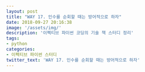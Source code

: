```yaml
---
layout: post
title: "WAY 17. 인수를 순회할 때는 방어적으로 하자"
date: 2018-09-27 20:16:38
image: '/assets/img/'
description: '이펙티브 파이썬 코딩의 기술 책 스터디 정리'
tags:
- python
categories:
- 이펙티브 파이썬 스터디
twitter_text: 'WAY 17. 인수를 순회할 때는 방어적으로 하자'
---
```

